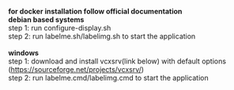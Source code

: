 **for docker installation follow official documentation**<br/>
**debian based systems**<br/>
step 1: run configure-display.sh<br/>
step 2: run labelme.sh/labelimg.sh to start the application<br/><br/>
**windows**<br/>
step 1: download and install vcxsrv(link below) with default options<br/>
(https://sourceforge.net/projects/vcxsrv/)<br/>
step 2: run labelme.cmd/labelimg.cmd to start the application